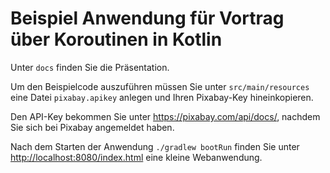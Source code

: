 # Beispiel Anwendung für Vortrag über Koroutinen in Kotlin

Unter ```docs``` finden Sie die Präsentation.

Um den Beispielcode auszuführen müssen Sie unter ```src/main/resources``` eine Datei ```pixabay.apikey``` anlegen und
Ihren Pixabay-Key hineinkopieren.

Den API-Key bekommen Sie unter <https://pixabay.com/api/docs/>, nachdem Sie sich bei Pixabay angemeldet haben. 

Nach dem Starten der Anwendung ```./gradlew bootRun``` finden Sie unter <http://localhost:8080/index.html> eine kleine Webanwendung.
